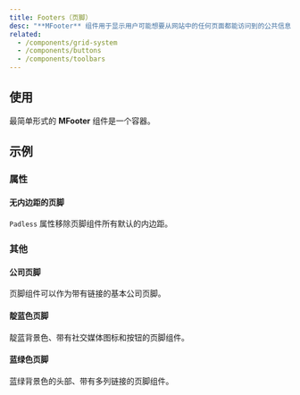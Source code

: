 ```yaml
---
title: Footers（页脚）
desc: "**MFooter** 组件用于显示用户可能想要从网站中的任何页面都能访问到的公共信息。"
related:
  - /components/grid-system
  - /components/buttons
  - /components/toolbars
---
```


## 使用

最简单形式的 **MFooter** 组件是一个容器。

<footers-usage></footers-usage>

## 示例

### 属性

#### 无内边距的页脚

`Padless` 属性移除页脚组件所有默认的内边距。

<example file="" />

### 其他

#### 公司页脚

页脚组件可以作为带有链接的基本公司页脚。

<example file="" />

#### 靛蓝色页脚

靛蓝背景色、带有社交媒体图标和按钮的页脚组件。

<example file="" />

#### 蓝绿色页脚

蓝绿背景色的头部、带有多列链接的页脚组件。

<example file="" />